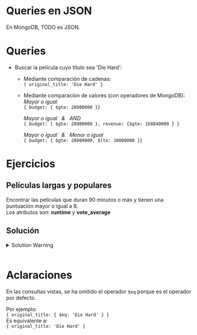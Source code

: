 # Queries en JSON

En MongoDB, TODO es JSON.

# Queries

-  Buscar la película cuyo título sea 'Die Hard':

   -  Mediante comparación de cadenas: <br>
      `{ original_title: 'Die Hard' }`
      <br>

   -  Mediante comparación de valores (con operadores de MongoDB): <br>
      _Mayor o igual_ <br>
      `{ budget: { $gte: 28000000 }}` <br>

      _Mayor o igual &nbsp; & &nbsp; AND_ <br>
      `{ budget: { $gte: 28000000 }, revenue: {$gte: 168840000 } }`

      _Mayor o igual &nbsp; & &nbsp; Menor o igual_ <br>
      `{ budget: { $gte: 28000000, $lte: 30000000 }}`

# Ejercicios

## Películas largas y populares

Encontrar las películas que duran 90 minutos o más y tienen una puntuación mayor o igual a 8. <br>
Los atributos son: **runtime** y **vote_average**

## Solución

<details>
<summary>Solution Warning</summary>

`{ runtime: { $gte: 90 }, vote_average: { $gte: 8 }}`

</details>
<br>

# Aclaraciones

En las consultas vistas, se ha omitido el operador `$eq` porque es el operador por defecto. <br>

Por ejemplo: <br>
`{ original_title: { $eq: 'Die Hard' } }` <br>
Es equivalente a: <br>
`{ original_title: 'Die Hard' }`

